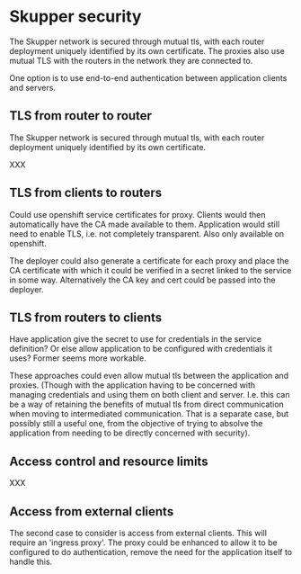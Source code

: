 # Skupper security

The Skupper network is secured through mutual tls, with each router
deployment uniquely identified by its own certificate.  The proxies
also use mutual TLS with the routers in the network they are connected
to.

One option is to use end-to-end authentication between application
clients and servers.

## TLS from router to router

The Skupper network is secured through mutual tls, with each router
deployment uniquely identified by its own certificate.

XXX

## TLS from clients to routers

Could use openshift service certificates for proxy. Clients would then
automatically have the CA made available to them. Application would
still need to enable TLS, i.e. not completely transparent. Also only
available on openshift.

The deployer could also generate a certificate for each proxy and
place the CA certificate with which it could be verified in a secret
linked to the service in some way. Alternatively the CA key and cert
could be passed into the deployer.

## TLS from routers to clients

Have application give the secret to use for credentials in the service
definition? Or else allow application to be configured with
credentials it uses? Former seems more workable.

These approaches could even allow mutual tls between the application
and proxies. (Though with the application having to be concerned with
managing credentials and using them on both client and
server. I.e. this can be a way of retaining the benefits of mutual tls
from direct communication when moving to intermediated
communication. That is a separate case, but possibly still a useful
one, from the objective of trying to absolve the application from
needing to be directly concerned with security).

## Access control and resource limits

XXX

## Access from external clients

The second case to consider is access from external clients. This will
require an 'ingress proxy'. The proxy could be enhanced to allow it to
be configured to do authentication, remove the need for the
application itself to handle this.
